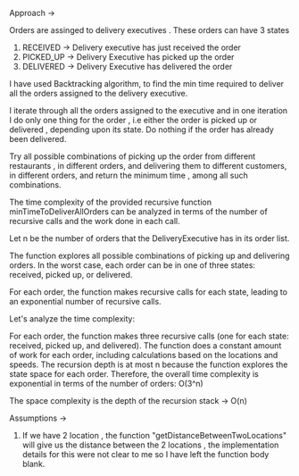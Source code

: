 Approach ->


Orders are assinged to delivery executives . These orders can have 3 states
1) RECEIVED -> Delivery executive has just received the order
2) PICKED_UP -> Delivery Executive has picked up the order
3) DELIVERED -> Delivery Executive has delivered the order

I have used Backtracking algorithm, to find the min time required to deliver all the orders assigned to the delivery executive.

I iterate through all the orders assigned to the executive and in one iteration I do only one thing for the order , i.e either 
the order is picked up or delivered , depending upon its state. Do nothing if the order has already been delivered.

Try all possible combinations of picking up the order from different restaurants , in different orders, and delivering them to different customers, in different orders, and return the minimum time , among all such combinations.


The time complexity of the provided recursive function minTimeToDeliverAllOrders can be analyzed in terms of the number of recursive calls and the work done in each call.

Let n be the number of orders that the DeliveryExecutive has in its order list.

The function explores all possible combinations of picking up and delivering orders. In the worst case, each order can be in one of three states: received, picked up, or delivered.

For each order, the function makes recursive calls for each state, leading to an exponential number of recursive calls.

Let's analyze the time complexity:

For each order, the function makes three recursive calls (one for each state: received, picked up, and delivered).
The function does a constant amount of work for each order, including calculations based on the locations and speeds.
The recursion depth is at most n because the function explores the state space for each order.
Therefore, the overall time complexity is exponential in terms of the number of orders: O(3^n)

The space complexity is the depth of the recursion stack -> O(n)


Assumptions ->
1) If we have 2 location , the function "getDistanceBetweenTwoLocations" will give us the distance between the 2 locations , the implementation details for this were not clear to me so I have left the function body blank.